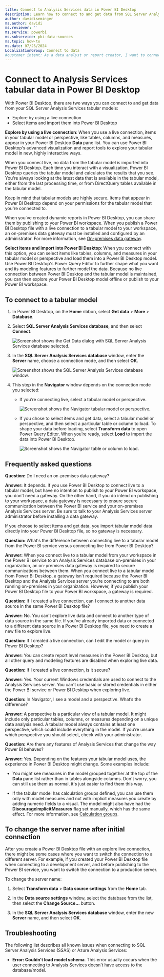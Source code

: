 ```yaml
---
title: Connect to Analysis Services data in Power BI Desktop
description: Learn how to connect to and get data from SQL Server Analysis Services tabular models by using a live connection or by importing items into Power BI Desktop.
author: davidiseminger
ms.author: davidi
ms.reviewer: ''
ms.service: powerbi
ms.subservice: pbi-data-sources
ms.topic: how-to
ms.date: 07/25/2024
LocalizationGroup: Connect to data
#customer intent: As a data analyst or report creator, I want to connect to and get data from SQL Server Analysis Services tabular models so that I can explore and analyze the data using Power BI Desktop's visualization and report tools.
---
```

# Connect to Analysis Services tabular data in Power BI Desktop

With Power BI Desktop, there are two ways you can connect to and get data from your SQL Server Analysis Services tabular models:

- Explore by using a live connection
- Select items and import them into Power BI Desktop

**Explore by using a live connection**: When you use a live connection, items in your tabular model or perspective, like tables, columns, and measures, appear in your Power BI Desktop **Data** pane list. You can use Power BI Desktop's advanced visualization and report tools to explore your tabular model in new, highly interactive ways.

When you connect live, no data from the tabular model is imported into Power BI Desktop. Each time you interact with a visualization, Power BI Desktop queries the tabular model and calculates the results that you see. You're always looking at the latest data that is available in the tabular model, either from the last processing time, or from DirectQuery tables available in the tabular model.

Keep in mind that tabular models are highly secure. Items that appear in Power BI Desktop depend on your permissions for the tabular model that you're connected to.

When you've created dynamic reports in Power BI Desktop, you can share them by publishing to your Power BI workspace. When you publish a Power BI Desktop file with a live connection to a tabular model to your workspace, an on-premises data gateway must be installed and configured by an administrator. For more information, see [On-premises data gateway](service-gateway-onprem.md).

**Select items and import into Power BI Desktop**: When you connect with this option, you can select items like tables, columns, and measures in your tabular model or perspective and load them into a Power BI Desktop model. Use Power BI Desktop's Power Query Editor to further shape what you want and its modeling features to further model the data. Because no live connection between Power BI Desktop and the tabular model is maintained, you can then explore your Power BI Desktop model offline or publish to your Power BI workspace.

## To connect to a tabular model

1. In Power BI Desktop, on the **Home** ribbon, select **Get data** > **More** > **Database**.

1. Select **SQL Server Analysis Services database**, and then select **Connect**.

   ![Screenshot shows the Get Data dialog with SQL Server Analysis Services database selected.](media/desktop-analysis-services-tabular-data/pbid_sqlas_getdata_as.png)

1. In the **SQL Server Analysis Services database** window, enter the **Server** name, choose a connection mode, and then select **OK**.

   ![Screenshot shows the SQL Server Analysis Services database window.](media/desktop-analysis-services-tabular-data/pbid_sqlas_getdata_as_server.png)

1. This step in the **Navigator** window depends on the connection mode you selected:

   - If you’re connecting live, select a tabular model or perspective.
  
     ![Screenshot shows the Navigator tabular model or perspective.](media/desktop-analysis-services-tabular-data/pbid_sqlas_getdata_as_live.png)

   - If you chose to select items and get data, select a tabular model or perspective, and then select a particular table or column to load. To shape your data before loading, select **Transform data** to open Power Query Editor. When you’re ready, select **Load** to import the data into Power BI Desktop.

     ![Screenshot shows the Navigator table or column to load.](media/desktop-analysis-services-tabular-data/pbid_sqlas_getdata_as_select.png)

## Frequently asked questions

**Question:** Do I need an on-premises data gateway?

**Answer:** It depends. If you use Power BI Desktop to connect live to a tabular model, but have no intention to publish to your Power BI workspace, you don't need a gateway. On the other hand, if you do intend on publishing to your workspace, a data gateway is necessary to ensure secure communication between the Power BI service and your on-premises Analysis Services server. Be sure to talk to your Analysis Services server administrator before installing a data gateway.

If you choose to select items and get data, you import tabular model data directly into your Power BI Desktop file, so no gateway is necessary.

**Question:** What's the difference between connecting live to a tabular model from the Power BI service versus connecting live from Power BI Desktop?

**Answer:** When you connect live to a tabular model from your workspace in the Power BI service to an Analysis Services database on-premises in your organization, an on-premises data gateway is required to secure communications between them. When you connect live to a tabular model from Power BI Desktop, a gateway isn't required because the Power BI Desktop and the Analysis Services server you’re connecting to are both running on-premises in your organization. However, if you publish your Power BI Desktop file to your Power BI workspace, a gateway is required.

**Question:** If I created a live connection, can I connect to another data source in the same Power BI Desktop file?

**Answer:** No. You can't explore live data and connect to another type of data source in the same file. If you’ve already imported data or connected to a different data source in a Power BI Desktop file, you need to create a new file to explore live.

**Question:** If I created a live connection, can I edit the model or query in Power BI Desktop?

**Answer:** You can create report level measures in the Power BI Desktop, but all other query and modeling features are disabled when exploring live data.

**Question:** If I created a live connection, is it secure?

**Answer:** Yes. Your current Windows credentials are used to connect to the Analysis Services server. You can't use basic or stored credentials in either the Power BI service or Power BI Desktop when exploring live.

**Question:** In Navigator, I see a model and a perspective. What’s the difference?

**Answer:** A perspective is a particular view of a tabular model. It might include only particular tables, columns, or measures depending on a unique data analysis need. A tabular model always contains at least one perspective, which could include everything in the model. If you’re unsure which perspective you should select, check with your administrator.

**Question:** Are there any features of Analysis Services that change the way Power BI behaves?

**Answer:** Yes. Depending on the features your tabular model uses, the experience in Power BI Desktop might change. Some examples include:

- You might see measures in the model grouped together at the top of the **Data** pane list rather than in tables alongside columns. Don't worry, you can still use them as normal, it's just easier to find them this way.

- If the tabular model has calculation groups defined, you can use them only with model measures and not with implicit measures you create by adding numeric fields to a visual. The model might also have had the **DiscourageImplicitMeasures** flag set manually, which has the same effect. For more information, see [Calculation groups](/analysis-services/tabular-models/calculation-groups#benefits).

## To change the server name after initial connection

After you create a Power BI Desktop file with an explore live connection, there might be some cases where you want to switch the connection to a different server. For example, if you created your Power BI Desktop file when connecting to a development server, and before publishing to the Power BI service, you want to switch the connection to a production server.

To change the server name:

1. Select **Transform data** > **Data source settings** from the **Home** tab.

2. In the **Data source settings** window, select the database from the list, then select the **Change Source...** button.

3. In the **SQL Server Analysis Services database** window, enter the new **Server** name, and then select **OK**.

## Troubleshooting

The following list describes all known issues when connecting to SQL Server Analysis Services (SSAS) or Azure Analysis Services:

- **Error: Couldn't load model schema**. This error usually occurs when the user connecting to Analysis Services doesn't have access to the database/model.
